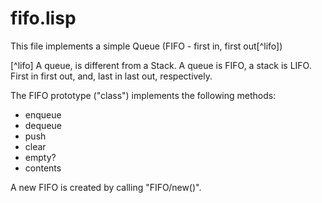 # fifo.lisp
This file implements a simple Queue (FIFO - first in, first out[^lifo])

[^lifo] A queue, is different from a Stack.  A queue is FIFO, a stack is LIFO.  First in first out, and, last  in last out, respectively.

The FIFO prototype ("class") implements the following methods:

- enqueue
- dequeue
- push
- clear
- empty?
- contents

A new FIFO is created by calling "FIFO/new()".